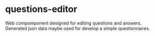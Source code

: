 # questions-editor
Web compomponent designed for editing questions and answers.
Generated json data maybe used for develop a simple questionnaires.
